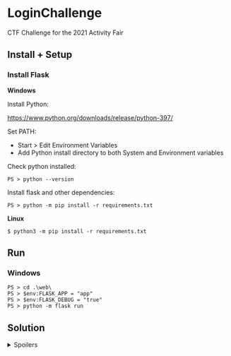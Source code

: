 # LoginChallenge
CTF Challenge for the 2021 Activity Fair

## Install + Setup

### Install Flask

**Windows**

Install Python:

https://www.python.org/downloads/release/python-397/

Set PATH:
- Start > Edit Environment Variables
- Add Python install directory to both System and Environment variables

Check python installed:

```
PS > python --version
```

Install flask and other dependencies:

```
PS > python -m pip install -r requirements.txt
```

**Linux**

```
$ python3 -m pip install -r requirements.txt
```

## Run

### Windows

```
PS > cd .\web\
PS > $env:FLASK_APP = "app"
PS > $env:FLASK_DEBUG = "true"
PS > python -m flask run
```

## Solution

<details>

<summary>Spoilers</summary>

Via login function:
- Looking closely at the requests when submitting a password shows a POST to `/verify-login` that gives a 302 status code, redirecting to `/secret` which then 302s back to the index page
- When a password is submitted, a `status` cookie is added - it has a value of `hanhgubevfrq` - checking this in a ROT13 decoder, it reads `unauthorized`
- If we change this to `authorized` by deleting the first two letters of the encoded version, we can navigate directly to `/secret`

Via password reset (**TODO**):
- The page has minified javascript that can be prettified
- It shows that when the 'Forgot Password' button is clicked, the security question pops up
- The security question is compared server-side via Ajax - but a correct answer just makes the javascript create a new form element on the page which sends a request to a password reset API
- A request can then be made directly to the API address to reset the password

</details>